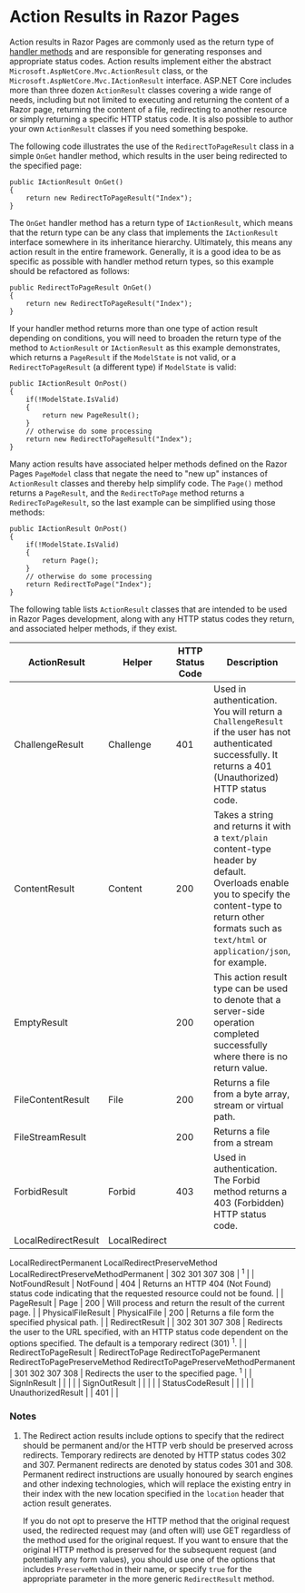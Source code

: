 ﻿# Action Results in Razor Pages

Action results in Razor Pages are commonly used as the return type of [handler methods](/razor-pages/handler-methods) and are responsible for generating responses and appropriate status codes. Action results implement either the abstract `Microsoft.AspNetCore.Mvc.ActionResult` class, or the `Microsoft.AspNetCore.Mvc.IActionResult` interface. ASP.NET Core includes more than three dozen `ActionResult` classes covering a wide range of needs, including but not limited to executing and returning the content of a Razor page, returning the content of a file, redirecting to another resource or simply returning a specific HTTP status code. It is also possible to author your own `ActionResult` classes if you need something bespoke.

The following code illustrates the use of the `RedirectToPageResult` class in a simple `OnGet` handler method, which results in the user being redirected to the specified page:

```
public IActionResult OnGet()
{
    return new RedirectToPageResult("Index");
}

```

The `OnGet` handler method has a return type of `IActionResult`, which means that the return type can be any class that implements the `IActionResult` interface somewhere in its inheritance hierarchy. Ultimately, this means any action result in the entire framework. Generally, it is a good idea to be as specific as possible with handler method return types, so this example should be refactored as follows:

```
public RedirectToPageResult OnGet()
{
    return new RedirectToPageResult("Index");
}

```

If your handler method returns more than one type of action result depending on conditions, you will need to broaden the return type of the method to `ActionResult` or `IActionResult` as this example demonstrates, which returns a `PageResult` if the `ModelState` is not valid, or a `RedirectToPageResult` (a different type) if `ModelState` is valid:

```
public IActionResult OnPost()
{
    if(!ModelState.IsValid)
    {
        return new PageResult();
    }
    // otherwise do some processing
    return new RedirectToPageResult("Index");
}

```

Many action results have associated helper methods defined on the Razor Pages `PageModel` class that negate the need to "new up" instances of `ActionResult` classes and thereby help simplify code. The `Page()` method returns a `PageResult`, and the `RedirectToPage` method returns a `RedirecToPageResult`, so the last example can be simplified using those methods:

```
public IActionResult OnPost()
{
    if(!ModelState.IsValid)
    {
        return Page();
    }
    // otherwise do some processing
    return RedirectToPage("Index");
}

```

The following table lists `ActionResult` classes that are intended to be used in Razor Pages development, along with any HTTP status codes they return, and associated helper methods, if they exist.

| ActionResult | Helper | HTTP Status Code | Description |
| --- | --- | --- | --- |
| ChallengeResult | Challenge | 401 | Used in authentication. You will return a `ChallengeResult` if the user has not authenticated successfully. It returns a 401 (Unauthorized) HTTP status code. |
| ContentResult | Content | 200 | Takes a string and returns it with a `text/plain` content-type header by default. Overloads enable you to specify the content-type to return other formats such as `text/html` or `application/json`, for example. |
| EmptyResult |  | 200 | This action result type can be used to denote that a server-side operation completed successfully where there is no return value. |
| FileContentResult | File | 200 | Returns a file from a byte array, stream or virtual path. |
| FileStreamResult |  | 200 | Returns a file from a stream |
| ForbidResult | Forbid | 403 | Used in authentication. The Forbid method returns a 403 (Forbidden) HTTP status code. |
| LocalRedirectResult | LocalRedirect
LocalRedirectPermanent
LocalRedirectPreserveMethod
LocalRedirectPreserveMethodPermanent | 302
301
307
308 | <sup>1</sup> |
| NotFoundResult | NotFound | 404 | Returns an HTTP 404 (Not Found) status code indicating that the requested resource could not be found. |
| PageResult | Page | 200 | Will process and return the result of the current page. |
| PhysicalFileResult | PhysicalFile | 200 | Returns a file form the specified physical path. |
| RedirectResult |  | 302
301
307
308 | Redirects the user to the URL specified, with an HTTP status code dependent on the options specified. The default is a temporary redirect (301) <sup>1</sup>. |
| RedirectToPageResult | RedirectToPage
RedirectToPagePermanent
RedirectToPagePreserveMethod
RedirectToPagePreserveMethodPermanent | 301
302
307
308 | Redirects the user to the specified page. <sup>1</sup> |
| SignInResult |  |  |  |
| SignOutResult |  |  |  |
| StatusCodeResult |  |  |  |
| UnauthorizedResult |  | 401 |  |

### Notes

1.  The Redirect action results include options to specify that the redirect should be permanent and/or the HTTP verb should be preserved across redirects. Temporary redirects are denoted by HTTP status codes 302 and 307\. Permanent redirects are denoted by status codes 301 and 308\. Permanent redirect instructions are usually honoured by search engines and other indexing technologies, which will replace the existing entry in their index with the new location specified in the `location` header that action result generates.

    If you do not opt to preserve the HTTP method that the original request used, the redirected request may (and often will) use GET regardless of the method used for the original request. If you want to ensure that the original HTTP method is preserved for the subsequent request (and potentially any form values), you should use one of the options that includes `PreserveMethod` in their name, or specify `true` for the appropriate parameter in the more generic `RedirectResult` method.